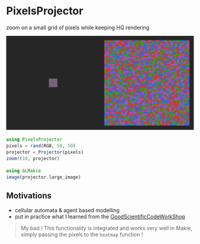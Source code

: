 # PixelsProjector
zoom on a small grid of pixels while keeping HQ rendering

![PixelsProjector.jl](https://github.com/icial/PixelsProjector/blob/main/logo/projection.png?raw=true)

```julia
using PixelsProjector
pixels = rand(RGB, 50, 50)
projector = Projector(pixels)
zoom!(10, projector)

using GLMakie
image(projector.large_image)
```

## Motivations
- cellular automata & agent based modelling
- put in practice what I learned from the [GoodScientificCodeWorkShop](https://github.com/JuliaDynamics/GoodScientificCodeWorkshop)

> My bad ! This functionality is integrated and works very well in Makie, simply passing the pixels to the `heatmap` function !

